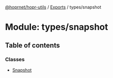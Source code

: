 [@hoprnet/hopr-utils](../README.md) / [Exports](../modules.md) / types/snapshot

# Module: types/snapshot

## Table of contents

### Classes

- [Snapshot](../classes/types_snapshot.snapshot.md)
